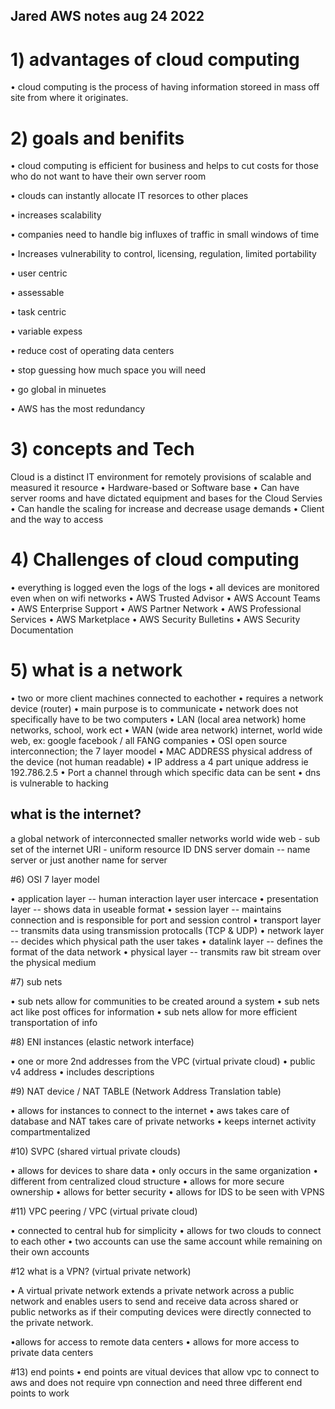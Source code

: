 ## Jared AWS notes aug 24 2022

# 1) advantages of cloud computing 

• cloud computing is the process of having information storeed in mass off site from where it originates. 

# 2) goals and benifits 
• cloud computing is efficient for business and helps to cut costs for those who do not want to have their own server room

• clouds can instantly allocate IT resorces to other places 

• increases scalability

• companies need to handle big influxes of traffic in small windows of time 

• Increases vulnerability to control, licensing, regulation, limited portability

• user centric

• assessable 

• task centric 

• variable expess 

• reduce cost of operating data centers 

• stop guessing how much space you will need

• go global in minuetes 

• AWS has the most redundancy 

# 3) concepts and Tech

Cloud is a distinct IT environment for remotely provisions of scalable and measured it resource
• Hardware-based or Software base
• Can have server rooms and have dictated equipment and bases for the Cloud Servies
• Can handle the scaling for increase and decrease usage demands
• Client and the way to access

# 4) Challenges of cloud computing 

• everything is logged even the logs of the logs
• all devices are monitored even when on wifi networks 
• AWS Trusted Advisor
• AWS Account Teams
• AWS Enterprise Support
• AWS Partner Network
• AWS Professional Services
• AWS Marketplace
• AWS Security Bulletins
• AWS Security Documentation

# 5) what is a network
• two or more client machines connected to eachother 
• requires a network device (router) 
• main purpose is to communicate 
• network does not specifically have to be two computers 
• LAN (local area network) home networks, school, work ect
• WAN (wide area network) internet, world wide web, ex: google facebook / all FANG companies 
• OSI open source interconnection; the 7 layer moodel 
• MAC ADDRESS physical address of the device (not human readable)
• IP address a 4 part unique address ie 192.786.2.5
• Port a channel through which specific data can be sent 
• dns is vulnerable to hacking 



## what is the internet?

a global network of interconnected smaller networks
world wide web - sub set of the internet 
URI - uniform resource ID 
DNS server domain -- name server or just another name for server 

#6) OSI 7 layer model 

• application layer -- human interaction layer user intercace 
• presentation layer -- shows data in useable format
• session layer -- maintains connection and is responsible for port and session control
• transport layer -- transmits data using transmission protocalls (TCP & UDP)
• network layer -- decides which physical path the user takes 
• datalink layer -- defines the format of the data network
• physical layer -- transmits raw bit stream over the physical medium

#7) sub nets

• sub nets allow for communities to be created around a system
• sub nets act like post offices for information 
• sub nets allow for more efficient transportation of info 
 
#8) ENI instances (elastic network interface)

• one or more 2nd addresses from the VPC (virtual private cloud)
• public v4 address 
• includes descriptions 

#9) NAT device / NAT TABLE (Network Address Translation table)

• allows for instances to connect to the internet 
• aws takes care of database and NAT takes care of private networks 
• keeps internet activity compartmentalized 

#10) SVPC (shared virtual private clouds)

• allows for devices to share data 
• only occurs in the same organization 
• different from centralized cloud structure 
• allows for more secure ownership 
• allows for better security 
• allows for IDS to be seen with VPNS 


#11) VPC peering / VPC (virtual private cloud)

• connected to central hub for simplicity 
• allows for two clouds to connect to each other 
• two accounts can use the same account while remaining on their own accounts 

#12 what is a VPN? (virtual private network)

• A virtual private network extends a private network across a public network and enables users to send and receive data across shared or public networks as if their computing devices were directly connected to the private network.

 •allows for access to remote data centers 
• allows for more access to private data centers 

#13) end points 
• end points are vitual devices that allow vpc to connect to aws and does not require vpn connection and need three different end points to work











 













